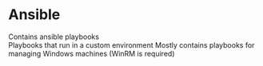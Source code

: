 # Ansible
Contains ansible playbooks\
Playbooks that run in a custom environment
Mostly contains playbooks for managing Windows machines (WinRM is required)